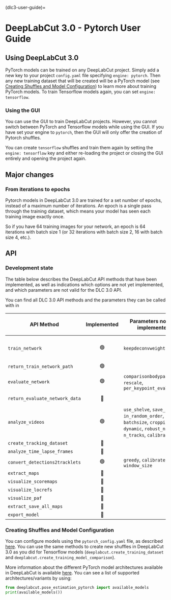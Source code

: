 (dlc3-user-guide)=
# DeepLabCut 3.0 - Pytorch User Guide

## Using DeepLabCut 3.0

PyTorch models can be trained on any DeepLabCut project. Simply add a new key to your 
project `config.yaml` file specifying `engine: pytorch`. Then any new training dataset
that will be created will be a PyTorch model (see 
[Creating Shuffles and Model Configuration](#Creating-Shuffles-and-Model-Configuration))
to learn more about training PyTorch models. To train Tensorflow models again, you can
set `engine: tensorflow`.

### Using the GUI

You can use the GUI to train DeepLabCut projects. However, you cannot switch between 
PyTorch and Tensorflow models while using the GUI. If you have set your engine to
`pytorch`, then the GUI will only offer the creation of Pytorch shuffles.

You can create `tensorflow` shuffles and train them again by setting the 
`engine: tensorflow` key and either re-loading the project or closing the GUI entirely
and opening the project again.

## Major changes

### From iterations to epochs

Pytorch models in DeepLabCut 3.0 are trained for a set number of epochs, instead of a 
maximum number of iterations. An epoch is a single pass through the training dataset, 
which means your model has seen each training image exactly once.

So if you have 64 training images for your network, an epoch is 64 iterations with batch
size 1 (or 32 iterations with batch size 2, 16 with batch size 4, etc.).

## API

### Development state

The table below describes the DeepLabCut API methods that have been implemented,
as well as indications which options are not yet implemented, and which parameters
are not valid for the DLC 3.0 API.

You can find all DLC 3.0 API methods and the parameters they can be called with in


| API Method                     | Implemented | Parameters not yet implemented                                                                                                | Parameters invalid for pytorch                      |
|--------------------------------|:-----------:|-------------------------------------------------------------------------------------------------------------------------------|-----------------------------------------------------|
| `train_network`                |     🟢      | `keepdeconvweights`                                                                                                           | `maxiters`, `saveiters`, `allow_growth`, `autotune` |
| `return_train_network_path`    |     🟢      |                                                                                                                               |                                                     |
| `evaluate_network`             |     🟢      | `comparisonbodyparts`, `rescale`, `per_keypoint_evaluation`                                                                   |                                                     |
| `return_evaluate_network_data` |     🔴      |                                                                                                                               | `TFGPUinference`, `allow_growth`                    |
| `analyze_videos`               |     🟢      | `use_shelve`, `save_as_csv`, `in_random_order`, `batchsize`, `cropping`, `dynamic`, `robust_nframes`, `n_tracks`, `calibrate` |                                                     |
| `create_tracking_dataset`      |     🔴      |                                                                                                                               |                                                     |
| `analyze_time_lapse_frames`    |     🔴      |                                                                                                                               |                                                     |
| `convert_detections2tracklets` |     🟢      | `greedy`, `calibrate`, `window_size`                                                                                          |                                                     |
| `extract_maps`                 |     🔴      |                                                                                                                               |                                                     |
| `visualize_scoremaps`          |     🔴      |                                                                                                                               |                                                     |
| `visualize_locrefs`            |     🔴      |                                                                                                                               |                                                     |
| `visualize_paf`                |     🔴      |                                                                                                                               |                                                     |
| `extract_save_all_maps`        |     🔴      |                                                                                                                               |                                                     |
| `export_model`                 |     🔴      |                                                                                                                               |                                                     |


### Creating Shuffles and Model Configuration

You can configure models using the `pytorch_config.yaml` file, as described
[here](dlc3-pytorch-config). You can use the same methods to create new shuffles in 
DeepLabCut 3.0 as you did for Tensorflow models (`deeplabcut.create_training_dataset`
and `deeplabcut.create_training_model_comparison`).

More information about the different PyTorch model architectures available in DeepLabCut
is available [here](dlc3-pytorch-config). You can see a list of supported 
architectures/variants by using:

```python
from deeplabcut.pose_estimation_pytorch import available_models
print(available_models())
```
